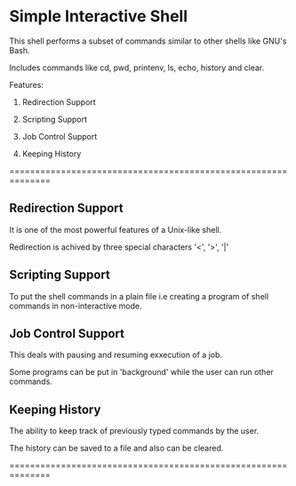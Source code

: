 Simple Interactive Shell
========================

This shell performs a subset of commands similar to other shells like GNU's Bash.

Includes commands like cd, pwd, printenv, ls, echo, history and clear.

Features: 

1. Redirection Support 

2. Scripting Support

3. Job Control Support

4. Keeping History

==============================================================

**Redirection Support**
---------------------

It is one of the most powerful features of a Unix-like shell.

Redirection is achived by three special characters '<', '>', '|'

**Scripting Support**
-------------------

To put the shell commands in a plain file i.e creating a program of shell commands in non-interactive mode.

**Job Control Support**
---------------------

This deals with pausing and resuming exxecution of a job.

Some programs can be put in 'background' while the user can run other commands.

**Keeping History**
-----------------

The ability to keep track of previously typed commands by the user.

The history can be saved to a file and also can be cleared.

==============================================================

